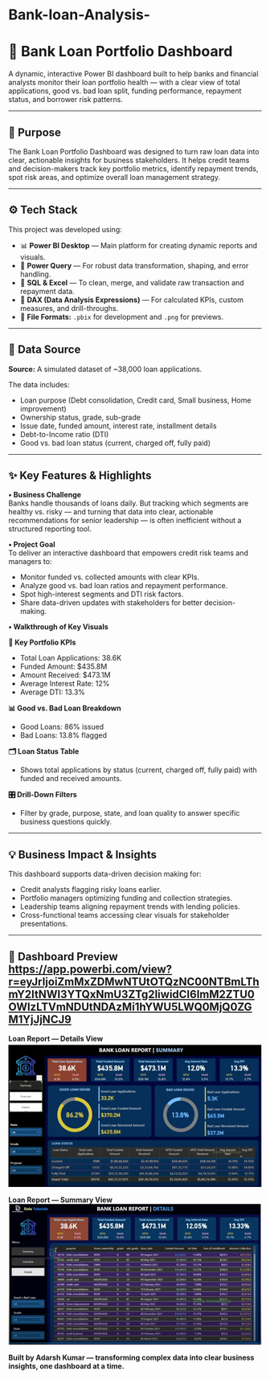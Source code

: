 # Bank-loan-Analysis-
# 🏦 Bank Loan Portfolio Dashboard

A dynamic, interactive Power BI dashboard built to help banks and financial analysts monitor their loan portfolio health — with a clear view of total applications, good vs. bad loan split, funding performance, repayment status, and borrower risk patterns.

---

## 🎯 Purpose

The Bank Loan Portfolio Dashboard was designed to turn raw loan data into clear, actionable insights for business stakeholders. It helps credit teams and decision-makers track key portfolio metrics, identify repayment trends, spot risk areas, and optimize overall loan management strategy.

---

## ⚙️ Tech Stack

This project was developed using:
- 📊 **Power BI Desktop** — Main platform for creating dynamic reports and visuals.
- 📂 **Power Query** — For robust data transformation, shaping, and error handling.
- 🧮 **SQL & Excel** — To clean, merge, and validate raw transaction and repayment data.
- 🧠 **DAX (Data Analysis Expressions)** — For calculated KPIs, custom measures, and drill-throughs.
- 📁 **File Formats:** `.pbix` for development and `.png` for previews.

---

## 📂 Data Source

**Source:** A simulated dataset of ~38,000 loan applications.

The data includes:
- Loan purpose (Debt consolidation, Credit card, Small business, Home improvement)
- Ownership status, grade, sub-grade
- Issue date, funded amount, interest rate, installment details
- Debt-to-Income ratio (DTI)
- Good vs. bad loan status (current, charged off, fully paid)

---

## ✨ Key Features & Highlights

**• Business Challenge**  
Banks handle thousands of loans daily. But tracking which segments are healthy vs. risky — and turning that data into clear, actionable recommendations for senior leadership — is often inefficient without a structured reporting tool.

**• Project Goal**  
To deliver an interactive dashboard that empowers credit risk teams and managers to:
- Monitor funded vs. collected amounts with clear KPIs.
- Analyze good vs. bad loan ratios and repayment performance.
- Spot high-interest segments and DTI risk factors.
- Share data-driven updates with stakeholders for better decision-making.

**• Walkthrough of Key Visuals**

**📌 Key Portfolio KPIs**  
- Total Loan Applications: 38.6K  
- Funded Amount: $435.8M  
- Amount Received: $473.1M  
- Average Interest Rate: 12%  
- Average DTI: 13.3%

**📊 Good vs. Bad Loan Breakdown**  
- Good Loans: 86% issued
- Bad Loans: 13.8% flagged

**🗂️ Loan Status Table**  
- Shows total applications by status (current, charged off, fully paid) with funded and received amounts.

**🎛️ Drill-Down Filters**  
- Filter by grade, purpose, state, and loan quality to answer specific business questions quickly.

---

## 💡 Business Impact & Insights

This dashboard supports data-driven decision making for:
- Credit analysts flagging risky loans earlier.
- Portfolio managers optimizing funding and collection strategies.
- Leadership teams aligning repayment trends with lending policies.
- Cross-functional teams accessing clear visuals for stakeholder presentations.

---

## 📸 Dashboard Preview   https://app.powerbi.com/view?r=eyJrIjoiZmMxZDMwNTUtOTQzNC00NTBmLThmY2ItNWI3YTQxNmU3ZTg2IiwidCI6ImM2ZTU0OWIzLTVmNDUtNDAzMi1hYWU5LWQ0MjQ0ZGM1YjJjNCJ9

**Loan Report — Details View**  
![Loan Report Details](https://raw.githubusercontent.com/Adarsh6055/Bank-loan-Analysis-/main/bankserver%201.png)

**Loan Report — Summary View**  
![Loan Report Summary](https://raw.githubusercontent.com/Adarsh6055/Bank-loan-Analysis-/main/bank%20server%202.png)




**Built by Adarsh Kumar — transforming complex data into clear business insights, one dashboard at a time.**
